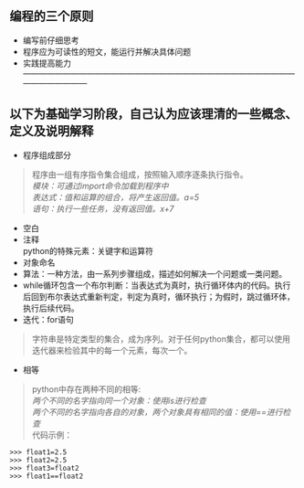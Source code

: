 ## 编程的三个原则
* 编写前仔细思考
* 程序应为可读性的短文，能运行并解决具体问题
* 实践提高能力<br>
——————————————————————————————————————————<br>
## 以下为基础学习阶段，自己认为应该理清的一些概念、定义及说明解释
* 程序组成部分
>程序由一组有序指令集合组成，按照输入顺序逐条执行指令。<br>
*模块：可通过import命令加载到程序中<br>
表达式：值和运算的组合，将产生返回值。a=5<br>
语句：执行一些任务，没有返回值。x+7<br>*
* 空白<br>
* 注释<br>python的特殊元素：关键字和运算符<br>
* 对象命名<br>
* 算法：一种方法，由一系列步骤组成，描述如何解决一个问题或一类问题。
* while循环包含一个布尔判断：当表达式为真时，执行循环体内的代码。执行后回到布尔表达式重新判定，判定为真时，循环执行；为假时，跳过循环体，执行后续代码。
* 迭代：for语句
>字符串是特定类型的集合，成为序列。对于任何python集合，都可以使用迭代器来检验其中的每一个元素，每次一个。
* 相等
>python中存在两种不同的相等:<br>
*两个不同的名字指向同一个对象：使用is进行检查<br>
两个不同的名字指向各自的对象，两个对象具有相同的值：使用==进行检查*<br>
代码示例：<br>
```
>>> float1=2.5
>>> float2=2.5
>>> float3=float2
>>> float1==float2

```




  



